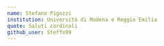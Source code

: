 ```yaml
---
name: Stefano Pigozzi
institution: Università di Modena e Reggio Emilia
quote: Saluti cordinali
github_user: Steffo99
---
```


